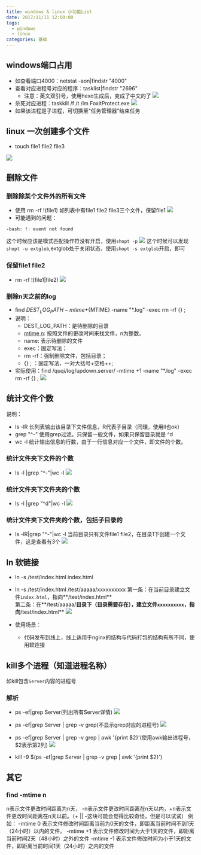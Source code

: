 ```yaml
---
title: windows & linux 小功能List
date: 2017/11/11 12:00:00
tags:
  - windows
  - linux
categories: 基础
---
```


## windows端口占用
  - 如查看端口4000：netstat -aon|findstr "4000"
  - 查看对应进程号对应的程序：tasklist|findstr "2696"
    - 注意：英文双引号，使用hexo生成后，变成了中文的了
  ![](https://img.ryoma.top/MiniFunctionList/8.png)
  - 杀死对应进程：taskkill /f /t /im FoxitProtect.exe
  ![](https://img.ryoma.top/MiniFunctionList/9.png)
  - 如果该进程是子进程，可切换至“任务管理器”结束任务
  
## linux 一次创建多个文件
  - touch file1 file2 file3
  
  ![](https://img.ryoma.top/MiniFunctionList/1.png)
<!-- more -->

## 删除文件
### 删除除某个文件外的所有文件
  - 使用 rm -rf !(file1)
  如列表中有file1 file2 file3三个文件，保留file1
    ![](https://img.ryoma.top/MiniFunctionList/2.png)
  - 可能遇到的问题：
  ```
  -bash: !: event not found
  ```
  这个时候应该是模式匹配操作符没有开启，使用```shopt -p```
  ![](https://img.ryoma.top/MiniFunctionList/3.png)
  这个时候可以发现```shopt -u extglob```,extglob处于关闭状态，使用```shopt -s extglob```开启，即可

### 保留file1 file2
  - rm -rf !(file1|file2)
  ![](https://img.ryoma.top/MiniFunctionList/4.png)

### 删除n天之前的log
- find ${DEST_LOG_PATH} -mtime +${MTIME} -name "*.log" -exec rm -rf {} \;
- 说明：
  - DEST_LOG_PATH：是待删除的目录
  - [mtime n](#find-mtime-n): 按照文件的更改时间来找文件，n为整数。
  - name: 表示待删除的文件
  - exec：固定写法；
  - rm -rf：强制删除文件，包括目录；
  - {} \; ：固定写法，一对大括号+空格+\+; 
- 实际使用：find /quqi/log/updown.server/ -mtime +1 -name "*.log" -exec rm -rf {} \;
![](https://img.ryoma.top/MiniFunctionList/10.png)



## 统计文件个数
  说明：
  - ls -lR
  长列表输出该目录下文件信息，R代表子目录（同理，使用ll也ok）
  - grep "^-"
  使用grep过滤。只保留一般文件，如果只保留目录就是 ^d
  - wc -l
  统计输出信息的行数，由于一行信息对应一个文件，即文件的个数。

### 统计文件夹下文件的个数
  - ls -l |grep "^-"|wc -l
  ![](https://img.ryoma.top/MiniFunctionList/5.png)

### 统计文件夹下文件夹的个数
  - ls -l |grep "^d"|wc -l
  ![](https://img.ryoma.top/MiniFunctionList/6.png)

### 统计文件夹下文件夹的个数，包括子目录的
  - ls -lR|grep "^-"|wc -l
  当前目录只有文件file1 file2，在目录1下创建一个文件，这是查看有3个
  ![](https://img.ryoma.top/MiniFunctionList/7.png)

## ln 软链接
- ln -s /test/index.html index.html
- ln -s /test/index.html /test/aaaaa/xxxxxxxxxx
第一条：在当前目录建立文件```index.html```，指向**/test/index.html** <br>
第二条：在**/test/aaaaa/**目录下（目录需要存在），建立文件```xxxxxxxxxx```，指向**/test/index.html**
 ![](https://img.ryoma.top/MiniFunctionList/11.png)

- 使用场景：
  - 代码发布到线上，线上适用于nginx的结构与代码打包的结构有所不同，使用软连接

## kill多个进程（知道进程名称）
如kill包含`Server`内容的进程号

### 解析
- ps -ef|grep Server(列出所有Server详情)
 ![](https://img.ryoma.top/MiniFunctionList/12.png)
- ps -ef|grep Server | grep -v grep(不显示grep对应的进程号)
 ![](https://img.ryoma.top/MiniFunctionList/13.png)
- ps -ef|grep Server | grep -v grep | awk '{print $2}'(使用awk输出进程号，$2表示第2列)
 ![](https://img.ryoma.top/MiniFunctionList/14.png)

- kill -9 $(ps -ef|grep Server | grep -v grep | awk '{print $2}')

## 其它
### find -mtime n
n表示文件更改时间距离为n天， -n表示文件更改时间距离在n天以内，+n表示文件更改时间距离在n天以前。（+ || -这块可能会觉得比较奇怪，但是可以试试）
例如：
-mtime 0 表示文件修改时间距离当前为0天的文件，即距离当前时间不到1天（24小时）以内的文件。
-mtime +1 表示文件修改时间为大于1天的文件，即距离当前时间2天（48小时）之外的文件
-mtime -1 表示文件修改时间为小于1天的文件，即距离当前时间1天（24小时）之内的文件